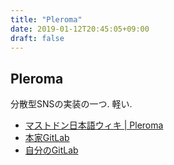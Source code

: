```yaml
---
title: "Pleroma"
date: 2019-01-12T20:45:05+09:00
draft: false
---
```


## Pleroma

分散型SNSの実装の一つ.
軽い.

- [マストドン日本語ウィキ | Pleroma](https://ja.mstdn.wiki/Pleroma)
- [本家GitLab](https://git.pleroma.social/pleroma/pleroma)
- [自分のGitLab](https://git.pleroma.social/bean/pleroma)